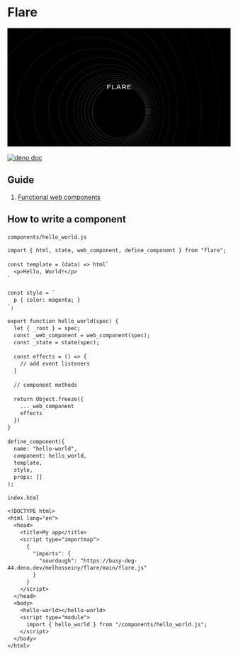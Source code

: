 # Flare

![](https://github.com/melhosseiny/flare/blob/772d63f73ceb8db0fd53c4de3e229b4bef860076/repo.png)

[![deno doc](https://doc.deno.land/badge.svg)](https://doc.deno.land/https://raw.githubusercontent.com/melhosseiny/flare/main/flare.js)

## Guide

1. [Functional web components](https://warm-dawn.deno.dev/composing-user-interfaces-without-frameworks-part-1)

## How to write a component

`components/hello_world.js`

    import { html, state, web_component, define_component } from "flare";

    const template = (data) => html`
      <p>Hello, World!</p>
    `

    const style = `
      p { color: magenta; }
    `;

    export function hello_world(spec) {
      let { _root } = spec;
      const _web_component = web_component(spec);
      const _state = state(spec);

      const effects = () => {
        // add event listeners
      }

      // component methods

      return Object.freeze({
        ..._web_component
        effects
      })
    }

    define_component({
      name: "hello-world",
      component: hello_world,
      template,
      style,
      props: []
    );

`index.html`

    <!DOCTYPE html>
    <html lang="en">
      <head>
        <title>My app</title>
        <script type="importmap">
          {
            "imports": {
              "sourdough": "https://busy-dog-44.deno.dev/melhosseiny/flare/main/flare.js"
            }
          }
        </script>
      </head>
      <body>
        <hello-world></hello-world>
        <script type="module">
          import { hello_world } from "/components/hello_world.js";
        </script>
      </body>
    </html>
